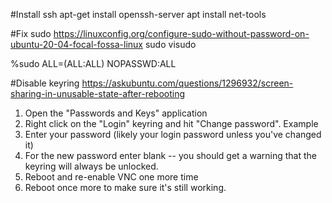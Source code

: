 #Install ssh
apt-get install openssh-server
apt install net-tools

#Fix sudo https://linuxconfig.org/configure-sudo-without-password-on-ubuntu-20-04-focal-fossa-linux
sudo visudo

%sudo   ALL=(ALL:ALL) NOPASSWD:ALL

#Disable keyring 
https://askubuntu.com/questions/1296932/screen-sharing-in-unusable-state-after-rebooting

1. Open the "Passwords and Keys" application
2. Right click on the "Login" keyring and hit "Change password". Example
3. Enter your password (likely your login password unless you've changed it)
4. For the new password enter blank -- you should get a warning that the keyring will always be unlocked.
5. Reboot and re-enable VNC one more time
6. Reboot once more to make sure it's still working.